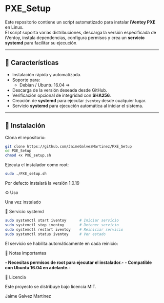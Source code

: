 # PXE_Setup


Este repositorio contiene un script automatizado para instalar **iVentoy PXE** en Linux.  
El script soporta varias distribuciones, descarga la versión especificada de iVentoy, instala dependencias, configura permisos y crea un **servicio systemd** para facilitar su ejecución.

---

## 📌 Características

- Instalación rápida y automatizada.
- Soporte para:
  - Debian / Ubuntu 16.04 =>
- Descarga de la versión deseada desde GitHub.
- Verificación opcional de integridad con **SHA256**.
- Creación de **systemd** para ejecutar `iventoy` desde cualquier lugar.
- Servicio **systemd** para ejecución automática al iniciar el sistema.

---

## 🚀 Instalación

Clona el repositorio:

```bash
git clone https://github.com/JaimeGalvezMartinez/PXE_Setup
cd PXE_Setup
chmod +x PXE_setup.sh
````
Ejecuta el instalador como root:

```bash
sudo ./PXE_setup.sh
```
Por defecto instalará la versión 1.0.19

⚙️ Uso

Una vez instalado

🔹 Servicio systemd

```bash
sudo systemctl start iventoy      # Iniciar servicio
sudo systemctl stop iventoy       # Detener servicio
sudo systemctl restart iventoy    # Reiniciar servicio
sudo systemctl status iventoy     # Ver estado

```
El servicio se habilita automáticamente en cada reinicio:

📝 Notas importantes

**- Necesitas permisos de root para ejecutar el instalador.-**
**- Compatible con Ubuntu 16.04 en adelante.-**

📄 Licencia

Este proyecto se distribuye bajo licencia MIT.

Jaime Galvez Martinez
